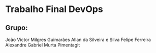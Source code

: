 # Trabalho Final DevOps

## Grupo:
João Victor Milgres Guimarães
Allan da Silveira e Silva
Felipe Ferreira Alexandre
Gabriel Murta Pimentagit 
